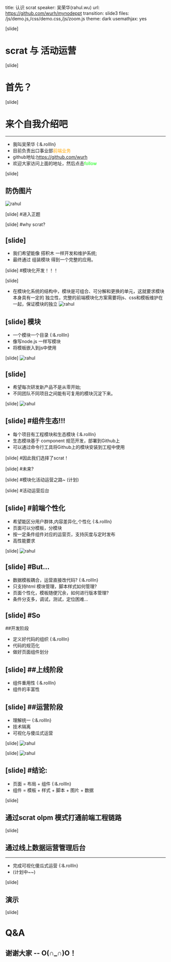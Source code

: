title: 认识 scrat
speaker: 吴荣华(rahul.wu)
url: https://github.com/wurh/mynodeppt
transition: slide3
files: /js/demo.js,/css/demo.css,/js/zoom.js
theme: dark
usemathjax: yes

[slide]
# scrat 与 活动运营

[slide]
# 首先？

[slide]
# 来个自我介绍吧
----
* 我叫吴荣华 {:&.rollIn}
* 目前负责出口事业部<span style="color:orange">前端业务</span>
* github地址:https://github.com/wurh
* 欢迎大家访问上面的地址，然后点击<span style="color:#00ff00">follow</span>

[slide]
## 防伪图片
![rahul](/img/myself.png "rahul")

[slide]
#进入正题

[slide]
#why scrat?

[slide]
----
* 我们希望能像 搭积木 一样开发和维护系统;
* 最终通过 组装模块 得到一个完整的应用。

[slide]
#模块化开发！！！

[slide]
* 在模块化系统的结构中，模块是可组合、可分解和更换的单元，这就要求模块本身具有一定的 独立性，完整的前端模块化方案需要将js、css和模板维护在一起，保证模块的独立
![rahul](/img/mokuai1.png "rahul")

[slide]
模块
----
* 一个模块一个目录 {:&.rollIn}
* 像写node.js 一样写模块
* 将模板嵌入到js中使用

[slide]
![rahul](/img/mokuai2.png "rahul")

[slide]
----
* 希望每次研发新产品不是从零开始;
* 不同团队不同项目之间能有可复用的模块沉淀下来。

[slide]
![rahul](/img/tree.png "rahul")

[slide]
#组件生态!!!
----
* 每个项目有工程模块和生态模块 {:&.rollIn}
* 生态模块基于 component 规范开发，部署到Github上
* 可以通过命令行工具将Github上的模块安装到工程中使用

[slide]
#因此我们选择了scrat！

[slide]
#未来?

[slide]
#模块化活动运营之路~  (计划)

[slide]
#活动运营后台

[slide]
#前端个性化
----
* 希望能区分用户群体,内容差异化,个性化 {:&.rollIn}
* 页面可以分模板，分模块
* 按一定条件组件对应的运营页，支持灰度与定时发布
* 高性能要求

[slide]
![rahul](/img/yunyinghoutai.png "rahul")

[slide]
#But...
----
* 数据模板耦合，运营直接改代码? {:&.rollIn}
* 只支持html 模块管理，脚本样式如何管理?
* 页面个性化，模板随便冗余，如何进行版本管理?
* 条件分支多，调试，测试，定位困难...

[slide]
#So
----
##开发阶段
* 定义好代码的组织 {:&.rollIn}
* 代码的规范化
* 做好页面组件划分

[slide]
##上线阶段
----
* 组件重用性 {:&.rollIn}
* 组件的丰富性

[slide]
##运营阶段
----
* 理解统一 {:&.rollIn}
* 技术隔离
* 可视化与傻瓜式运营

[slide]
![rahul](/img/huodongpc1.png "rahul")

[slide]
![rahul](/img/huodongwap.png "rahul")

[slide]
#结论:
----
* 页面 = 布局 + 组件 {:&.rollIn}
* 组件 = 模板 + 样式 + 脚本 + 图片 + 数据


[slide]
## 通过scrat olpm 模式打通前端工程链路

[slide]
## 通过线上数据运营管理后台
----
* 完成可视化傻瓜式运营 {:&.rollIn}
* (计划中~~)

[slide]
## 演示

[slide]
# Q&A
## 谢谢大家 -- O(∩_∩)O！



